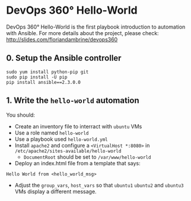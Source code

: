 # DevOps 360° Hello-World

DevOps 360° Hello-World is the first playbook introduction to automation with Ansible. For more details about the project, please check: http://slides.com/floriandambrine/devops360

## 0. Setup the Ansible controller

```
sudo yum install python-pip git
sudo pip install -U pip
pip install ansible==2.3.0.0
```

## 1. Write the `hello-world` automation

You should:
* Create an inventory file to interract with `ubuntu` VMs
* Use a role named `hello-world`
* Use a playbook used `hello-world.yml`
* Install `apache2` and configure a `<VirtualHost *:8080>` in `/etc/apache2/sites-available/hello-world`
    * `DocumentRoot` should be set to `/var/www/hello-world`
* Deploy an index.html file from a template that says:
```
Hello World from <hello_world_msg>
```
* Adjust the `group_vars`, `host_vars` so that `ubuntu1` `ubuntu2` and `ubuntu3` VMs display a different message.

